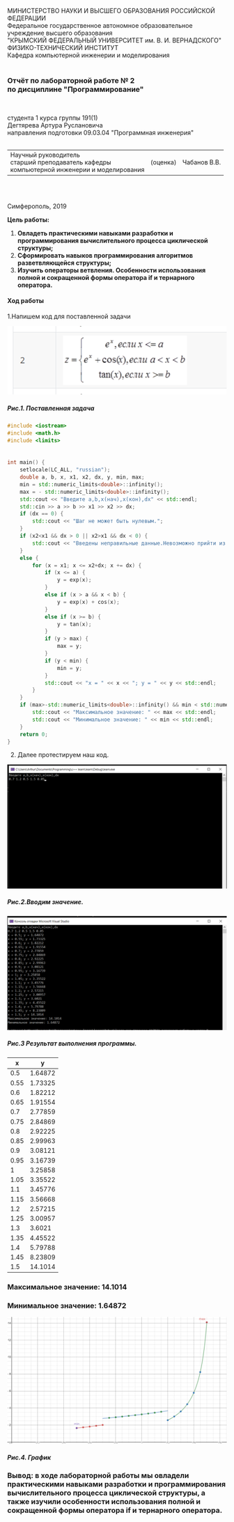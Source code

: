 МИНИСТЕРСТВО НАУКИ  И ВЫСШЕГО ОБРАЗОВАНИЯ РОССИЙСКОЙ ФЕДЕРАЦИИ  
Федеральное государственное автономное образовательное учреждение высшего образования  
"КРЫМСКИЙ ФЕДЕРАЛЬНЫЙ УНИВЕРСИТЕТ им. В. И. ВЕРНАДСКОГО"  
ФИЗИКО-ТЕХНИЧЕСКИЙ ИНСТИТУТ  
Кафедра компьютерной инженерии и моделирования
<br/><br/>

### Отчёт по лабораторной работе № 2<br/> по дисциплине "Программирование"
<br/>

студента 1 курса группы 191(1)  
Дегтярева Артура Руслановича  
направления подготовки 09.03.04 "Программная инженерия"  
<br/>

<table>
<tr><td>Научный руководитель<br/> старший преподаватель кафедры<br/> компьютерной инженерии и моделирования</td>
<td>(оценка)</td>
<td>Чабанов В.В.</td>
</tr>
</table>
<br/><br/>

Симферополь, 2019
 
 **Цель работы:**
 1. **Овладеть практическими навыками разработки и программирования вычислительного процесса циклической структуры;**
 2. **Сформировать навыков программирования алгоритмов разветвляющейся структуры;**
 3. **Изучить операторы ветвления. Особенности использования полной и сокращенной формы оператора if и тернарного оператора.**

#### Ход работы

1.Напишем код для поставленной задачи

![](https://github.com/handsomeandi/lab_pi_prog/blob/master/%D0%9B%D0%B0%D0%B1%D0%BE%D1%80%D0%BE%D1%82%D0%BE%D1%80%D0%BD%D0%B0%D1%8F%20%D1%80%D0%B0%D0%B1%D0%BE%D1%82%D0%B0%20%E2%84%962/Screenshots/pic1.png)
##### Рис.1. Поставленная задача


```c++
#include <iostream>
#include <math.h>
#include <limits>


int main() {
	setlocale(LC_ALL, "russian");
	double a, b, x, x1, x2, dx, y, min, max;
	min = std::numeric_limits<double>::infinity();
	max = - std::numeric_limits<double>::infinity();
	std::cout << "Введите a,b,x(нач),x(кон),dx" << std::endl;
	std::cin >> a >> b >> x1 >> x2 >> dx;
	if (dx == 0) {
		std::cout << "Шаг не может быть нулевым.";
	}
	if (x2<x1 && dx > 0 || x2>x1 && dx < 0) {
		std::cout << "Введены неправильные данные.Невозможно прийти из x1 в x2.";
	}
	else {
		for (x = x1; x <= x2+dx; x += dx) {
			if (x <= a) {
				y = exp(x);
			}
			else if (x > a && x < b) {
				y = exp(x) + cos(x);
			}
			else if (x >= b) {
				y = tan(x);
			}
			if (y > max) {
				max = y;
			}
			if (y < min) {
				min = y;
			}
			std::cout << "x = " << x << "; y = " << y << std::endl;
		}
	}
	if (max>-std::numeric_limits<double>::infinity() && min < std::numeric_limits<double>::infinity()) {
		std::cout << "Максимальное значение: " << max << std::endl;
		std::cout << "Минимальное значение: " << min << std::endl;
	}
	return 0;
}
```

2. Далее протестируем наш код.

![](https://github.com/handsomeandi/lab_pi_prog/blob/master/%D0%9B%D0%B0%D0%B1%D0%BE%D1%80%D0%BE%D1%82%D0%BE%D1%80%D0%BD%D0%B0%D1%8F%20%D1%80%D0%B0%D0%B1%D0%BE%D1%82%D0%B0%20%E2%84%962/Screenshots/pic2.png)
##### Рис.2.Вводим значение.

![](https://github.com/handsomeandi/lab_pi_prog/blob/master/%D0%9B%D0%B0%D0%B1%D0%BE%D1%80%D0%BE%D1%82%D0%BE%D1%80%D0%BD%D0%B0%D1%8F%20%D1%80%D0%B0%D0%B1%D0%BE%D1%82%D0%B0%20%E2%84%962/Screenshots/pic3.png)
##### Рис.3 Результат выполнения программы.

**x** | **y**
-|-
0.5| 1.64872
0.55| 1.73325
0.6| 1.82212
0.65| 1.91554
0.7| 2.77859
0.75| 2.84869
0.8| 2.92225
0.85| 2.99963
0.9| 3.08121
0.95| 3.16739
1| 3.25858
1.05| 3.35522
1.1| 3.45776
1.15| 3.56668
1.2| 2.57215
1.25| 3.00957
1.3| 3.6021
1.35| 4.45522
1.4| 5.79788
1.45| 8.23809
1.5| 14.1014

### Максимальное значение: 14.1014

### Минимальное значение: 1.64872

![](https://github.com/handsomeandi/lab_pi_prog/blob/master/%D0%9B%D0%B0%D0%B1%D0%BE%D1%80%D0%BE%D1%82%D0%BE%D1%80%D0%BD%D0%B0%D1%8F%20%D1%80%D0%B0%D0%B1%D0%BE%D1%82%D0%B0%20%E2%84%962/Screenshots/pic4.png)
##### Рис.4. График

### Вывод: в ходе лабораторной работы мы овладели практическими навыками разработки и программирования вычислительного процесса циклической структуры, а также изучили особенности использования полной и сокращенной формы оператора  if и тернарного оператора.
